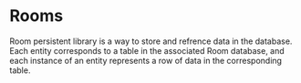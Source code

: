 # Rooms

Room persistent library is a way to store and refrence data in the database.  Each entity corresponds to a table in the associated Room database, and each instance of an entity represents a row of data in the corresponding table.
